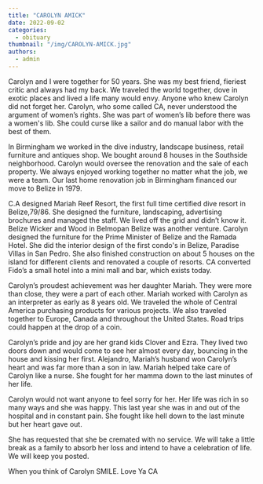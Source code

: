 ```yaml
---
title: "CAROLYN AMICK"
date: 2022-09-02
categories: 
  - obituary
thumbnail: "/img/CAROLYN-AMICK.jpg"
authors: 
  - admin
---
```


Carolyn and I were together for 50 years. She was my best friend, fieriest critic and always had my back. We traveled the world together, dove in exotic places and lived a life many would envy. Anyone who knew Carolyn did not forget her. Carolyn, who some called CA, never understood the argument of women’s rights. She was part of women’s lib before there was a women's lib. She could curse like a sailor and do manual labor with the best of them.

In Birmingham we worked in the dive industry, landscape business, retail furniture and antiques shop. We bought around 8 houses in the Southside neighborhood. Carolyn would oversee the renovation and the sale of each property. We always enjoyed working together no matter what the job, we were a team. Our last home renovation job in Birmingham financed our move to Belize in 1979.

C.A designed Mariah Reef Resort, the first full time certified dive resort in Belize,79/86. She designed the furniture, landscaping, advertising brochures and managed the staff. We lived off the grid and didn’t know it. Belize Wicker and Wood in Belmopan Belize was another venture. Carolyn designed the furniture for the Prime Minister of Belize and the Ramada Hotel. She did the interior design of the first condo's in Belize, Paradise Villas in San Pedro. She also finished construction on about 5 houses on the island for different clients and renovated a couple of resorts. CA converted Fido’s a small hotel into a mini mall and bar, which exists today.

Carolyn’s proudest achievement was her daughter Mariah. They were more than close, they were a part of each other. Mariah worked with Carolyn as an interpreter as early as 8 years old. We traveled the whole of Central America purchasing products for various projects. We also traveled together to Europe, Canada and throughout the United States. Road trips could happen at the drop of a coin.

Carolyn’s pride and joy are her grand kids Clover and Ezra. They lived two doors down and would come to see her almost every day, bouncing in the house and kissing her first. Alejandro, Mariah’s husband won Carolyn’s heart and was far more than a son in law. Mariah helped take care of Carolyn like a nurse. She fought for her mamma down to the last minutes of her life.

Carolyn would not want anyone to feel sorry for her. Her life was rich in so many ways and she was happy. This last year she was in and out of the hospital and in constant pain. She fought like hell down to the last minute but her heart gave out.

She has requested that she be cremated with no service. We will take a little break as a family to absorb her loss and intend to have a celebration of life. We will keep you posted.

When you think of Carolyn SMILE. Love Ya CA
